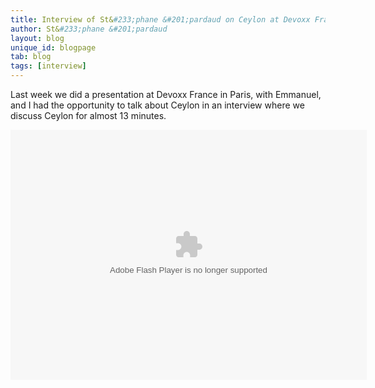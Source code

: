 ```yaml
---
title: Interview of St&#233;phane &#201;pardaud on Ceylon at Devoxx France
author: St&#233;phane &#201;pardaud
layout: blog
unique_id: blogpage
tab: blog
tags: [interview]
---
```


Last week we did a presentation at Devoxx France in Paris, with Emmanuel, and I had the opportunity to talk about
Ceylon in an interview where we discuss Ceylon for almost 13 minutes.

<object width="570" height="400">
  <param name="movie" value="http://www.parleys.com/dist/share/parleysshare.swf"/>
  <param name="allowFullScreen" value="true"/>
  <param name="wmode" value="direct"/>
  <param name="bgcolor" value="#222222"/>
  <param name="flashVars" value="sv=true&amp;pageId=3181"/>
  <embed src="http://www.parleys.com/dist/share/parleysshare.swf" type="application/x-shockwave-flash" flashVars="sv=true&amp;pageId=3181" allowfullscreen="true" bgcolor="#222222" width="570" height="400"/>
</object>
